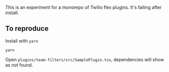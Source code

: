 This is an experiment for a monorepo of Twilio flex plugins. It's failing after install.

## To reproduce

Install with `yarn`

```
yarn
```

Open `plugins/team-filters/src/SamplePlugin.tsx`, dependencies will show as not found.
